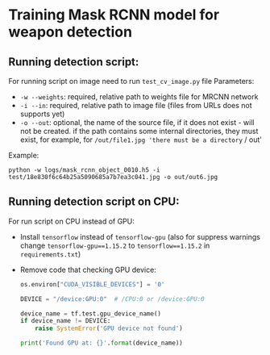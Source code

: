 # Training Mask RCNN model for weapon detection

## Running detection script:

For running script on image need to run `test_cv_image.py` file
Parameters:
- `-w --weights`: required, relative path to weights file for MRCNN network
- `-i --in`: required, relative path to image file (files from URLs does not supports yet)
- `-o --out`: optional, the name of the source file, if it does not exist - will not be created. 
if the path contains some internal directories, they must exist, for example, for `/out/file1.jpg 'there must be a directory` / out'

Example:
```shell script
python -w logs/mask_rcnn_object_0010.h5 -i test/18e830f6c64b25a5090685a7b7ea3c041.jpg -o out/out6.jpg
```

## Running detection script on CPU:

For run script on CPU instead of GPU:

- Install `tensorflow` instead of `tensorflow-gpu` (also for suppress warnings change `tensorflow-gpu==1.15.2` to `tensorflow==1.15.2` in `requirements.txt`)
- Remove code that checking GPU device:

    ```python
    os.environ["CUDA_VISIBLE_DEVICES"] = '0'

    DEVICE = "/device:GPU:0"  # /CPU:0 or /device:GPU:0
    
    device_name = tf.test.gpu_device_name()
    if device_name != DEVICE:
        raise SystemError('GPU device not found')
    
    print('Found GPU at: {}'.format(device_name))
    ```
